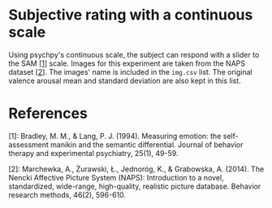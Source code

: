 # Subjective rating with a continuous scale

Using psychpy's continuous scale, the subject can respond with a slider to the SAM [[1](1)] scale. Images for this experiment are taken from the NAPS dataset [[2](2)].
The images' name is included in the `img.csv` list. The original valence arousal mean and standard deviation are also kept in this list.

# References

[1]: Bradley, M. M., & Lang, P. J. (1994). Measuring emotion: the self-assessment manikin and the semantic differential. Journal of behavior therapy and experimental psychiatry, 25(1), 49-59.

[2]: Marchewka, A., Żurawski, Ł., Jednoróg, K., & Grabowska, A. (2014). The Nencki Affective Picture System (NAPS): Introduction to a novel, standardized, wide-range, high-quality, realistic picture database. Behavior research methods, 46(2), 596-610.
